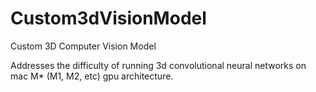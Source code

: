 # Custom3dVisionModel
Custom 3D Computer Vision Model

Addresses the difficulty of running 3d convolutional neural networks on mac M* (M1, M2, etc) gpu architecture.
